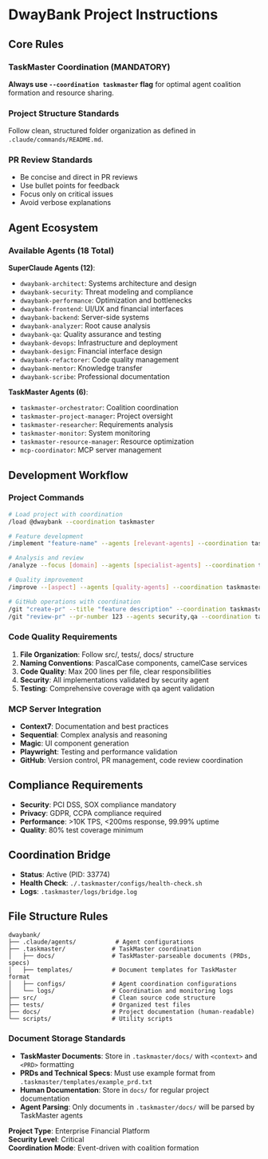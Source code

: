 # DwayBank Project Instructions

## Core Rules

### TaskMaster Coordination (MANDATORY)
**Always use `--coordination taskmaster` flag** for optimal agent coalition formation and resource sharing.

### Project Structure Standards
Follow clean, structured folder organization as defined in `.claude/commands/README.md`.

### PR Review Standards
- Be concise and direct in PR reviews
- Use bullet points for feedback  
- Focus only on critical issues
- Avoid verbose explanations

## Agent Ecosystem

### Available Agents (18 Total)
**SuperClaude Agents (12)**:
- `dwaybank-architect`: Systems architecture and design
- `dwaybank-security`: Threat modeling and compliance
- `dwaybank-performance`: Optimization and bottlenecks
- `dwaybank-frontend`: UI/UX and financial interfaces
- `dwaybank-backend`: Server-side systems
- `dwaybank-analyzer`: Root cause analysis
- `dwaybank-qa`: Quality assurance and testing
- `dwaybank-devops`: Infrastructure and deployment
- `dwaybank-design`: Financial interface design
- `dwaybank-refactorer`: Code quality management
- `dwaybank-mentor`: Knowledge transfer
- `dwaybank-scribe`: Professional documentation

**TaskMaster Agents (6)**:
- `taskmaster-orchestrator`: Coalition coordination
- `taskmaster-project-manager`: Project oversight
- `taskmaster-researcher`: Requirements analysis
- `taskmaster-monitor`: System monitoring
- `taskmaster-resource-manager`: Resource optimization
- `mcp-coordinator`: MCP server management

## Development Workflow

### Project Commands
```bash
# Load project with coordination
/load @dwaybank --coordination taskmaster

# Feature development
/implement "feature-name" --agents [relevant-agents] --coordination taskmaster

# Analysis and review
/analyze --focus [domain] --agents [specialist-agents] --coordination taskmaster

# Quality improvement
/improve --[aspect] --agents [quality-agents] --coordination taskmaster

# GitHub operations with coordination
/git "create-pr" --title "feature description" --coordination taskmaster
/git "review-pr" --pr-number 123 --agents security,qa --coordination taskmaster
```

### Code Quality Requirements
1. **File Organization**: Follow src/, tests/, docs/ structure
2. **Naming Conventions**: PascalCase components, camelCase services
3. **Code Quality**: Max 200 lines per file, clear responsibilities
4. **Security**: All implementations validated by security agent
5. **Testing**: Comprehensive coverage with qa agent validation

### MCP Server Integration
- **Context7**: Documentation and best practices
- **Sequential**: Complex analysis and reasoning  
- **Magic**: UI component generation
- **Playwright**: Testing and performance validation
- **GitHub**: Version control, PR management, code review coordination

## Compliance Requirements
- **Security**: PCI DSS, SOX compliance mandatory
- **Privacy**: GDPR, CCPA compliance required
- **Performance**: >10K TPS, <200ms response, 99.99% uptime
- **Quality**: 80% test coverage minimum

## Coordination Bridge
- **Status**: Active (PID: 33774)
- **Health Check**: `./.taskmaster/configs/health-check.sh`
- **Logs**: `.taskmaster/logs/bridge.log`

## File Structure Rules
```
dwaybank/
├── .claude/agents/           # Agent configurations
├── .taskmaster/             # TaskMaster coordination
│   ├── docs/                # TaskMaster-parseable documents (PRDs, specs)
│   ├── templates/           # Document templates for TaskMaster format
│   ├── configs/             # Agent coordination configurations
│   └── logs/                # Coordination and monitoring logs
├── src/                     # Clean source code structure
├── tests/                   # Organized test files
├── docs/                    # Project documentation (human-readable)
└── scripts/                 # Utility scripts
```

### Document Storage Standards
- **TaskMaster Documents**: Store in `.taskmaster/docs/` with `<context>` and `<PRD>` formatting
- **PRDs and Technical Specs**: Must use example format from `.taskmaster/templates/example_prd.txt`
- **Human Documentation**: Store in `docs/` for regular project documentation
- **Agent Parsing**: Only documents in `.taskmaster/docs/` will be parsed by TaskMaster agents

**Project Type**: Enterprise Financial Platform  
**Security Level**: Critical  
**Coordination Mode**: Event-driven with coalition formation